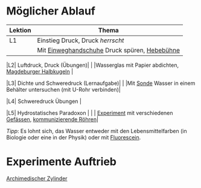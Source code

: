 # Möglicher Ablauf

|Lektion|Thema| 
| --- | --- |
|L1|Einstieg Druck, Druck *herrscht*|
|  | Mit [Einweghandschuhe](experiments/Einweghandschuhe.jpg) Druck spüren, [Hebebühne](experiments/Hydraulik.png) |

|L2| Luftdruck, Druck (Übungen)|
|  |Wasserglas mit Papier abdichten, [Magdeburger Halbkugeln](experiments/Luftdruck.png) |

|L3| Dichte und Schweredruck (Lernaufgabe)|
|  |Mit [Sonde](experiments/Sonden.png) Wasser in einem Behälter untersuchen (mit U-Rohr verbinden)|

|L4| Schweredruck Übungen |

|L5| Hydrostatisches Paradoxon |
|  | [Experiment](https://www.leifiphysik.de/mechanik/druck-und-auftrieb/versuche/hydrostatisches-paradoxon) mit verschiedenen [Gefässen](experiments/H-Paradoxon_Kraft.png), [kommunizierende Röhren](experiments/H-Paradoxon.png)|

*Tipp*: Es lohnt sich, das Wasser entweder mit den Lebensmittelfarben (in Biologie oder eine in der Physik) oder mit [Fluorescein](experiments/Wasser_faerben.png).

# Experimente Auftrieb

[Archimedischer Zylinder](
https://www.leifiphysik.de/mechanik/druck-und-auftrieb/versuche/versuch-von-archimedes)